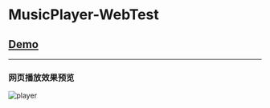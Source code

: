 # MusicPlayer-WebTest
## [Demo](http://cwuc.cc/music)
----------

### 网页播放效果预览
![player](http://cwuc.cc/static/musicview.png)
